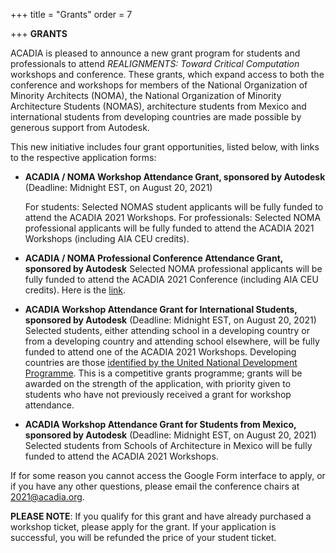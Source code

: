 +++
title = "Grants"
order = 7

+++
**GRANTS**

ACADIA is pleased to announce a new grant program for students and professionals to attend *REALIGNMENTS: Toward Critical Computation* workshops and conference. These grants, which expand access to both the conference and workshops for members of the National Organization of Minority Architects (NOMA), the National Organization of Minority Architecture Students (NOMAS), architecture students from Mexico and international students from developing countries are made possible by generous support from Autodesk.
 
This new initiative includes four grant opportunities, listed below, with links to the respective application forms:

- **ACADIA / NOMA Workshop Attendance Grant, sponsored by Autodesk** (Deadline: Midnight EST, on August 20, 2021)
  
    For students: Selected NOMAS student applicants will be fully funded to attend the ACADIA 2021 Workshops.
    For professionals: Selected NOMA professional applicants will be fully funded to attend the ACADIA 2021 Workshops (including AIA CEU credits).
 
- **ACADIA / NOMA Professional Conference Attendance Grant, sponsored by Autodesk** 
Selected NOMA professional applicants will be fully funded to attend the ACADIA 2021 Conference (including AIA CEU credits). Here is the [link](https://docs.google.com/forms/d/e/1FAIpQLSdNogl8sAgQooJ1iF34PHAL-QwNAAsFpOBFrhwECIIFSXwcdA/viewform).

- **ACADIA Workshop Attendance Grant for International Students, sponsored by Autodesk**
(Deadline: Midnight EST, on August 20, 2021)
Selected students, either attending school in a developing country or from a developing country and attending school elsewhere, will be fully funded to attend one of the ACADIA 2021 Workshops.  Developing countries are those [identified by the United National Development Programme](http://hdr.undp.org/en/content/developing-regions). This is a competitive grants programme; grants will be awarded on the strength of the application, with priority given to students who have not previously received a grant for workshop attendance.
 
- **ACADIA Workshop Attendance Grant for Students from Mexico, sponsored by Autodesk** (Deadline: Midnight EST, on August 20, 2021)
Selected students from Schools of Architecture in Mexico will be fully funded to attend the ACADIA 2021 Workshops.


If for some reason you cannot access the Google Form interface to apply, or if you have any other questions, please email the conference chairs at 2021@acadia.org.

**PLEASE NOTE**: If you qualify for this grant and have already purchased a workshop ticket, please apply for the grant.  If your application is successful, you will be refunded the price of your student ticket.
